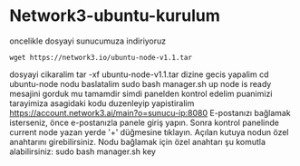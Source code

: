 # Network3-ubuntu-kurulum
oncelikle dosyayi sunucumuza indiriyoruz 
```console
wget https://network3.io/ubuntu-node-v1.1.tar
```
dosyayi cikaralim 
tar -xf ubuntu-node-v1.1.tar
dizine gecis yapalim
cd ubuntu-node
nodu baslatalim 
sudo bash manager.sh up
node is ready mesajini gorduk mu tamamdir
simdi panelden kontrol edelim puanimizi tarayimiza asagidaki kodu duzenleyip yapistiralim
https://account.network3.ai/main?o=sunucu-ip:8080
E-postanızı bağlamak isterseniz, önce e-postanızla panele  giriş yapın. Sonra kontrol panelinde current node yazan yerde  '+' düğmesine tıklayın. Açılan  kutuya nodun özel anahtarını girebilirsiniz. Nodu bağlamak için özel anahtarı şu komutla alabilirsiniz:
sudo bash manager.sh key
